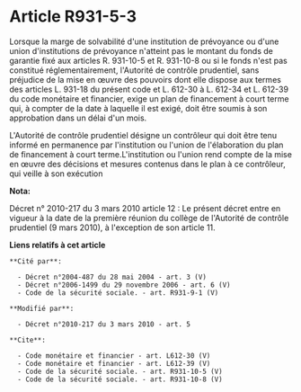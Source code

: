 # Article R931-5-3

Lorsque la marge de solvabilité d'une institution de prévoyance ou d'une union d'institutions de prévoyance n'atteint pas le
montant du fonds de garantie fixé aux articles R. 931-10-5 et R. 931-10-8 ou si le fonds n'est pas constitué
réglementairement, l'Autorité de contrôle prudentiel, sans préjudice de la mise en œuvre des pouvoirs dont elle dispose aux
termes des articles L. 931-18 du présent code et L. 612-30 à L. 612-34 et L. 612-39 du code monétaire et financier, exige un
plan de financement à court terme qui, à compter de la date à laquelle il est exigé, doit être soumis à son approbation dans
un délai d'un mois.

L'Autorité de contrôle prudentiel désigne un contrôleur qui doit être tenu informé en permanence par l'institution ou l'union
de l'élaboration du plan de financement à court terme.L'institution ou l'union rend compte de la mise en œuvre des décisions
et mesures contenus dans le plan à ce contrôleur, qui veille à son exécution

**Nota:**

Décret n° 2010-217 du 3 mars 2010 article 12 : Le présent décret entre en vigueur à la date de la première réunion du collège
de l'Autorité de contrôle prudentiel (9 mars 2010), à l'exception de son article 11.

**Liens relatifs à cet article**

	**Cité par**:

	  - Décret n°2004-487 du 28 mai 2004 - art. 3 (V)
	  - Décret n°2006-1499 du 29 novembre 2006 - art. 6 (V)
	  - Code de la sécurité sociale. - art. R931-9-1 (V)

	**Modifié par**:

	  - Décret n°2010-217 du 3 mars 2010 - art. 5

	**Cite**:

	  - Code monétaire et financier - art. L612-30 (V)
	  - Code monétaire et financier - art. L612-39 (V)
	  - Code de la sécurité sociale. - art. R931-10-5 (V)
	  - Code de la sécurité sociale. - art. R931-10-8 (V)
